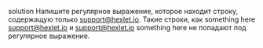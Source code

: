 solution
Напишите регулярное выражение, которое находит строку, содержащую только support@hexlet.io. Такие строки, как something here support@hexlet.io и support@hexlet.io something here не попадают под регулярное выражение.